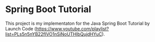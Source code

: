 # Spring Boot Tutorial

This project is my implementaton for the Java Spring Boot Tutorial by Launch Code (https://www.youtube.com/playlist?list=PLs5n5nYB22fIVO1nSiNoUTHIbQujdHYuC). 
